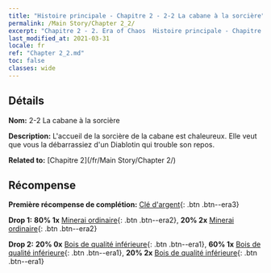 ```yaml
---
title: "Histoire principale - Chapitre 2 - 2-2 La cabane à la sorcière"
permalink: /Main Story/Chapter 2_2/
excerpt: "Chapitre 2 - 2. Era of Chaos  Histoire principale - Chapitre 2_2. 2-2 La cabane à la sorcière"
last_modified_at: 2021-03-31
locale: fr
ref: "Chapter 2_2.md"
toc: false
classes: wide
---
```


## Détails

 **Nom:** 2-2 La cabane à la sorcière

 **Description:** L'accueil de la sorcière de la cabane est chaleureux. Elle veut que vous la débarrassiez d'un Diablotin qui trouble son repos.

 **Related to:** [Chapitre 2](/fr/Main Story/Chapter 2/)

## Récompense

 **Première récompense de complétion:** [Clé d'argent](/fr/Items/con_693/){: .btn .btn--era3}

 **Drop 1:** **80% 1x** [Minerai ordinaire](/fr/Items/mat_6/){: .btn .btn--era2}, **20% 2x** [Minerai ordinaire](/fr/Items/mat_6/){: .btn .btn--era2}

 **Drop 2:** **20% 0x** [Bois de qualité inférieure](/fr/Items/mat_1/){: .btn .btn--era1}, **60% 1x** [Bois de qualité inférieure](/fr/Items/mat_1/){: .btn .btn--era1}, **20% 2x** [Bois de qualité inférieure](/fr/Items/mat_1/){: .btn .btn--era1}

